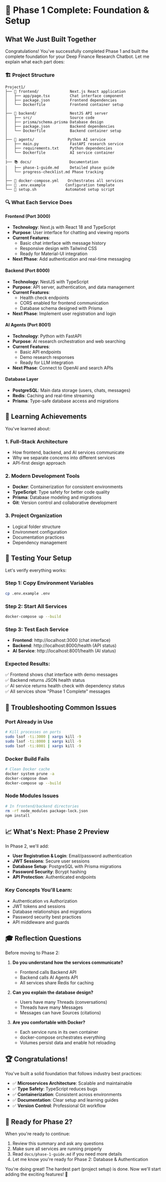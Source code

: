 # 🎉 Phase 1 Complete: Foundation & Setup

## What We Just Built Together

Congratulations! You've successfully completed Phase 1 and built the complete foundation for your Deep Finance Research Chatbot. Let me explain what each part does:

### 🏗️ Project Structure

```
Project1/
├── 📱 frontend/              Next.js React application
│   ├── app/page.tsx         Chat interface component
│   ├── package.json         Frontend dependencies
│   └── Dockerfile           Frontend container setup
│
├── 🔧 backend/               NestJS API server
│   ├── src/                 Source code
│   ├── prisma/schema.prisma Database design
│   ├── package.json         Backend dependencies
│   └── Dockerfile           Backend container setup
│
├── 🧠 agents/               Python AI service
│   ├── main.py              FastAPI research service
│   ├── requirements.txt     Python dependencies
│   └── Dockerfile           AI service container
│
├── 📚 docs/                 Documentation
│   ├── phase-1-guide.md     Detailed phase guide
│   └── progress-checklist.md Phase tracking
│
├── 🐳 docker-compose.yml    Orchestrates all services
├── 📝 .env.example         Configuration template
└── 🚀 setup.sh             Automated setup script
```

### 🔍 What Each Service Does

#### Frontend (Port 3000)
- **Technology**: Next.js with React 18 and TypeScript
- **Purpose**: User interface for chatting and viewing reports
- **Current Features**: 
  - Basic chat interface with message history
  - Responsive design with Tailwind CSS
  - Ready for Material-UI integration
- **Next Phase**: Add authentication and real-time messaging

#### Backend (Port 8000)  
- **Technology**: NestJS with TypeScript
- **Purpose**: API server, authentication, and data management
- **Current Features**:
  - Health check endpoints
  - CORS enabled for frontend communication
  - Database schema designed with Prisma
- **Next Phase**: Implement user registration and login

#### AI Agents (Port 8001)
- **Technology**: Python with FastAPI
- **Purpose**: AI research orchestration and web searching  
- **Current Features**:
  - Basic API endpoints
  - Demo research responses
  - Ready for LLM integration
- **Next Phase**: Connect to OpenAI and search APIs

#### Database Layer
- **PostgreSQL**: Main data storage (users, chats, messages)
- **Redis**: Caching and real-time streaming
- **Prisma**: Type-safe database access and migrations

## 🎯 Learning Achievements

You've learned about:

### 1. **Full-Stack Architecture**
- How frontend, backend, and AI services communicate
- Why we separate concerns into different services
- API-first design approach

### 2. **Modern Development Tools**
- **Docker**: Containerization for consistent environments
- **TypeScript**: Type safety for better code quality  
- **Prisma**: Database modeling and migrations
- **Git**: Version control and collaborative development

### 3. **Project Organization**
- Logical folder structure
- Environment configuration
- Documentation practices
- Dependency management

## 🧪 Testing Your Setup

Let's verify everything works:

### Step 1: Copy Environment Variables
```bash
cp .env.example .env
```

### Step 2: Start All Services
```bash
docker-compose up --build
```

### Step 3: Test Each Service
- **Frontend**: http://localhost:3000 (chat interface)
- **Backend**: http://localhost:8000/health (API status)  
- **AI Service**: http://localhost:8001/health (AI status)

### Expected Results:
✅ Frontend shows chat interface with demo messages  
✅ Backend returns JSON health status  
✅ AI service returns health check with dependency status  
✅ All services show "Phase 1 Complete" messages

## 🚨 Troubleshooting Common Issues

### Port Already in Use
```bash
# Kill processes on ports
sudo lsof -ti:3000 | xargs kill -9
sudo lsof -ti:8000 | xargs kill -9  
sudo lsof -ti:8001 | xargs kill -9
```

### Docker Build Fails
```bash
# Clean Docker cache
docker system prune -a
docker-compose down
docker-compose up --build
```

### Node Modules Issues
```bash
# In frontend/backend directories
rm -rf node_modules package-lock.json
npm install
```

## 📈 What's Next: Phase 2 Preview

In Phase 2, we'll add:
- **User Registration & Login**: Email/password authentication
- **JWT Sessions**: Secure user sessions
- **Database Setup**: PostgreSQL with Prisma migrations  
- **Password Security**: Bcrypt hashing
- **API Protection**: Authenticated endpoints

### Key Concepts You'll Learn:
- Authentication vs Authorization
- JWT tokens and sessions  
- Database relationships and migrations
- Password security best practices
- API middleware and guards

## 🎓 Reflection Questions

Before moving to Phase 2:

1. **Do you understand how the services communicate?**
   - Frontend calls Backend API
   - Backend calls AI Agents API
   - All services share Redis for caching

2. **Can you explain the database design?**
   - Users have many Threads (conversations)
   - Threads have many Messages  
   - Messages can have Sources (citations)

3. **Are you comfortable with Docker?**
   - Each service runs in its own container
   - docker-compose orchestrates everything
   - Volumes persist data and enable hot reloading

## 🏆 Congratulations!

You've built a solid foundation that follows industry best practices:

- ✅ **Microservices Architecture**: Scalable and maintainable
- ✅ **Type Safety**: TypeScript reduces bugs  
- ✅ **Containerization**: Consistent across environments
- ✅ **Documentation**: Clear setup and learning guides
- ✅ **Version Control**: Professional Git workflow

## 🚀 Ready for Phase 2?

When you're ready to continue:

1. Review this summary and ask any questions
2. Make sure all services are running properly  
3. Read `docs/phase-1-guide.md` if you need more details
4. Let me know you're ready for Phase 2: Database & Authentication

You're doing great! The hardest part (project setup) is done. Now we'll start adding the exciting features! 🚀